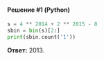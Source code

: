 #### Решение #1 (Python)
```python
s = 4 ** 2014 + 2 ** 2015 - 8
sbin = bin(s)[2:]
print(sbin.count('1'))
```
**Ответ:** 2013.
